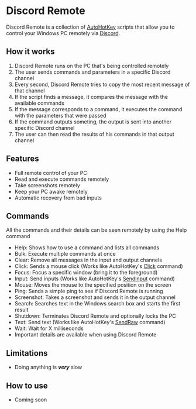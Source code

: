 # Discord Remote
Discord Remote is a collection of [AutoHotKey](https://www.autohotkey.com/) scripts that allow you to control your Windows PC remotely via [Discord](https://discord.com/).

## How it works
 1. Discord Remote runs on the PC that's being controlled remotely
 2. The user sends commands and parameters in a specific Discord channel
 2. Every second, Discord Remote tries to copy the most recent message of that channel
 3. If the script finds a message, it compares the message with the available commands
 4. If the message corresponds to a command, it executes the command with the parameters that were passed
 5. If the command outputs someting, the output is sent into another specific Discord channel
 6. The user can then read the results of his commands in that output channel

## Features
 - Full remote control of your PC
 - Read and execute commands remotely
 - Take screenshots remotely
 - Keep your PC awake remotely
 - Automatic recovery from bad inputs

## Commands
All the commands and their details can be seen remotely by using the Help command
 - Help: Shows how to use a command and lists all commands
 - Bulk: Execute multiple commands at once
 - Clear: Remove all messages in the input and output channels
 - Click: Sends a mouse click (Works like AutoHotKey's [Click](https://www.autohotkey.com/docs/v1/lib/Click.htm) command)
 - Focus: Focus a specific window (bring it to the foreground)
 - Input: Send inputs (Works like AutoHotKey's [SendInput](https://www.autohotkey.com/docs/v1/lib/Send.htm#SendInputDetail) command)
 - Mouse: Moves the mouse to the specified position on the screen
 - Ping: Sends a simple ping to see if Discord Remote is running
 - Screenshot: Takes a screenshot and sends it in the output channel
 - Search: Searches text in the Windows search box and starts the first result
 - Shutdown: Terminates Discord Remote and optionally locks the PC
 - Text: Send text (Works like AutoHotKey's [SendRaw](https://www.autohotkey.com/docs/v1/lib/Send.htm#Raw) command)
 - Wait: Wait for X milliseconds
 - Important details are available when using Discord Remote

## Limitations
 - Doing anything is ***very*** slow

## How to use
 - Coming soon

